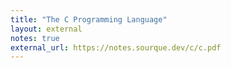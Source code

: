 ```yaml
---
title: "The C Programming Language"
layout: external
notes: true
external_url: https://notes.sourque.dev/c/c.pdf
---
```


